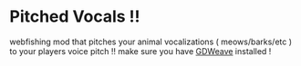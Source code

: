 # Pitched Vocals !! 
webfishing mod that pitches your animal vocalizations ( meows/barks/etc ) to your players voice pitch !! 
make sure you have [GDWeave](https://github.com/NotNite/GDWeave/) installed !